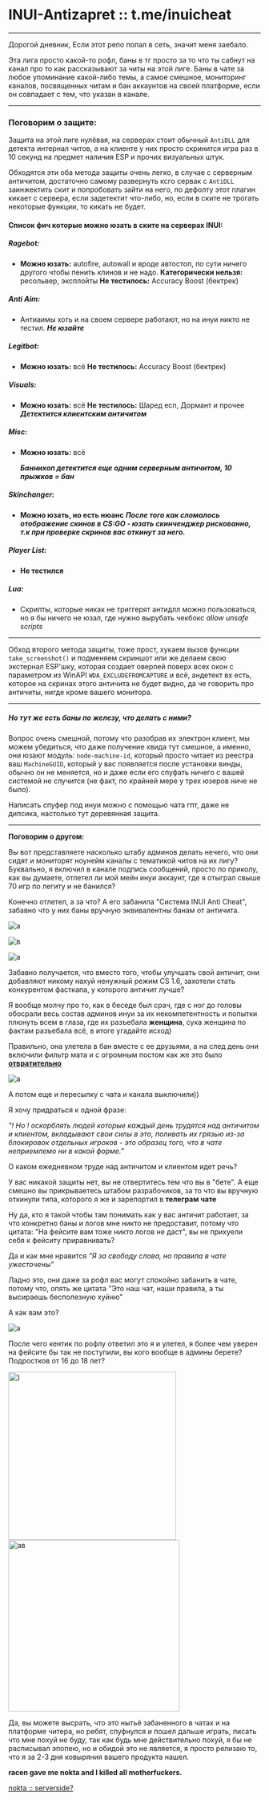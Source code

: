 # INUI-Antizapret :: t.me/inuicheat

---

Дорогой дневник, Если этот репо попал в сеть, значит меня заебало. 

Эта лига просто какой-то рофл, баны в тг просто за то что ты сабнут на канал про то как рассказывают за читы на этой лиге. Баны в чате за любое упоминание какой-либо темы, а самое смешное, мониторинг каналов, посвященных читам и бан аккаунтов на своей платформе, если он совпадает с тем, что указан в канале.

---

### Поговорим о защите:

Защита на этой лиге нулёвая, на серверах стоит обычный `AntiDLL` для детекта интернал читов, а на клиенте у них просто скринится игра раз в 10 секунд на предмет наличия ESP и прочих визуальных штук.

Обходятся эти оба метода защиты очень легко, в случае с серверным античитом, достаточно самому развернуть ксго сервак с `AntiDLL` заинжектить скит и попробовать зайти на него, по дефолту этот плагин кикает с сервера, если задетектит что-либо, но, если в ските не трогать некоторые функции, то кикать не будет.

#### Список фич которые можно юзать в ските на серверах INUI:

##### Ragebot:

* **Можно юзать:** autofire, autowall и вроде автостоп, по сути ничего другого чтобы пенить клинов и не надо.
  **Категорически нельзя:** ресольвер, эксплойты
  **Не тестилось:** Accuracy Boost (бектрек)

##### Anti Aim:

* Антиаимы хоть и на своем сервере работают, но на инуи никто не тестил. 
  **_Не юзайте_**

##### Legitbot:

* **Можно юзать:** всё
  **Не тестилось:** Accuracy Boost (бектрек)

##### Visuals:

* **Можно юзать:** всё
  **Не тестилось:** Шаред есп, Дормант и прочее
  **_Детектится клиентским античитом_**

##### Misc:

- **Можно юзать:** всё
  
  **_Баннихоп детектится еще одним серверным античитом, 10 прыжков = бан_**

##### Skinchanger:

* **Можно юзать, но есть нюанс**
  **_После того как сломалось отображение скинов в CS:GO - юзать скинченджер рискованно, т.к при проверке скринов вас откинут за него._**

##### Player List:

* **Не тестился**

##### Lua:

* Скрипты, которые никак не триггерят антидлл можно пользоваться, но я бы ничего не юзал, где нужно вырубать чекбокс *allow unsafe scripts*

---

Обход второго метода защиты, тоже прост, хукаем вызов функции `take_screenshot()` и подменяем скриншот или же делаем свою экстернал ESP'шку, которая создает оверлей поверх всех окон с параметром из WinAPI `WDA_EXCLUDEFROMCAPTURE` и всё, андетект вх есть, которое на скринах этого античита не будет видно, да че говорить про античиты, нигде кроме вашего монитора.

---

##### Но тут же есть баны по железу, что делать с ними?

Вопрос очень смешной, потому что разобрав их электрон клиент, мы можем убедиться, что даже получение хвида тут смешное, а именно, они юзают модуль: `node-machine-id`, который просто читает из реестра ваш `MachineGUID`, который у вас появляется после установки винды, обычно он не меняется, но и даже если его спуфать ничего с вашей системой не случится (не факт, по крайней мере у трех юзеров ниче не было).

Написать спуфер под инуи можно с помощью чата гпт, даже не дипсика, настолько тут деревянная защита.

---

**Поговорим о другом:**

Вы вот представляете насколько штабу админов делать нечего, что они сидят и мониторят ноунейм каналы с тематикой читов на их лигу? Буквально, я включил в канале подпись сообщений, просто по приколу, как вы думаете, отлетел ли мой мейн инуи аккаунт, где я отыграл свыше 70 игр по легиту и не банился? 

Конечно отлетел, а за что? А его забанила "Система INUI Anti Cheat", забавно что у них баны вручную эквивалентны банам от античита.

![а](https://i.imgur.com/TUaTMDq.png)

![в](https://i.imgur.com/K7KEJco.png)

![а](https://i.imgur.com/C5rawqR.png)

Забавно получается, что вместо того, чтобы улучшать свой античит, они добавляют никому нахуй ненужный режим CS 1.6, захотели стать конкурентом фасткапа, у которого античит лучше?

Я вообще молчу про то, как в беседе был срач, где с ног до головы обосрали весь состав админов инуи за их некомпетентность и попытки плюнуть всем в глаза, где их разъебала **женщина**, сука женщина по фактам разъебала всё, в итоге угадайте исход)

Правильно, она улетела в бан вместе с ее друзьями, а на след день они включили фильтр мата и с огромным постом как же это было **<u>отвратительно</u>**

![а](https://i.imgur.com/33TBpdz.png)

А потом еще и пересылку с чата и канала выключили))

Я хочу придраться к одной фразе: 

*"! Но ! оскорблять людей которые каждый день трудятся над античитом и клиентом, вкладывают свои силы в это, поливать их грязью из-за блокировок отдельных игроков - это образец того, что в чате неприемлемо ни в какой форме."*

О каком ежедневном труде над античитом и клиентом идет речь? 

У вас никакой защиты нет, вы не отвертитесь тем что вы в "бете". А еще смешно вы прикрываетесь штабом разрабочиков, за то что вы вручную откинули типа, которого я же и зарепортил в **телеграм чате** 

Ну да, кто я такой чтобы там понимать как у вас античит работает, за что конкретно баны и логов мне никто не предоставит, потому что цитата: "На фейсите вам тоже никто логов не даст", вы не прихуели себя к фейситу приравнивать?

Да и как мне нравится *"Я за свободу слова, но правила в чате ужесточены"*

Ладно это, они даже за рофл вас могут спокойно забанить в чате, потому что, опять же цитата "Это наш чат, наши правила, а ты высираешь бесполезную хуйню"

А как вам это?

![а](https://i.imgur.com/XPDAOMw.png)

После чего кентик по рофлу ответил это я и улетел, я более чем уверен на фейсите бы так не поступили, вы кого вообще в админы берете? Подростков от 16 до 18 лет?

<img src="https://i.imgur.com/IGoUk7M.png" title="" alt=")" width="335">

<img src="https://i.imgur.com/QySehRD.png" title="" alt="ав" width="342">

Да, вы можете высрать, что это нытьё забаненного в чатах и на платформе читера, но ребят, спуфнулся и пошел дальше играть, писать что мне похуй не буду, так как будь мне действительно похуй, я бы не расписывал эпопею, но и обидой это не является, я просто релизаю то, что я за 2-3 дня ковыряния вашего продукта нашел. 

**racen gave me nokta and I killed all motherfuckers.** 

[nokta :: serverside?](https://t.me/inuicheat)


